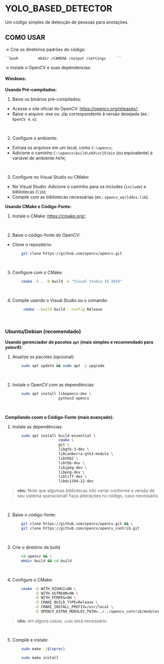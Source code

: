 # YOLO_BASED_DETECTOR

 Um código simples de detecção de pessoas para anotações.

## COMO USAR

-> Crie os diretórios padrões do código:

    ``bash         mkdir /CAMERA /output /settings     ``

-> Instale o OpenCV e suas depêndencias:

#### Windows:

**Usando Pré-compilados:**

1. Baixe os binários pré-compilados:

- Acesse o site oficial do OpenCV: https://opencv.org/releases/;
- Baixe o arquivo .exe ou .zip correspondente à versão desejada (ex.: `OpenCV 4.x`);

<br>

2. Configure o ambiente:

- Extraia os arquivos em um local, como `C:\opencv`;
- Adicione o caminho `C:\opencv\build\x64\vc15\bin` (ou equivalente) à variável de ambiente `PATH`;

<br>

3. Configure no Visual Studio ou CMake:

- No Visual Studio: Adicione o caminho para os includes (`include`) e bibliotecas (`lib`);
- Compile com as bibliotecas necessárias (ex.: `opencv_world4xx.lib`).

**Usando CMake e Código-Fonte:**

1. Instale o CMake: https://cmake.org/;
   
<br>

2. Baixe o código-fonte do OpenCV:

- Clone o repositório:
  ```bash
      git clone https://github.com/opencv/opencv.git
  ```

<br>

3. Configure com o CMake:

   ```bash
       cmake -S . -B build -G "Visual Studio 16 2019"
   ```

<br>

4. Compile usando o Visual Studio ou o comando:

   ```bash
        cmake --build build --config Release
   ```

<br>

### Ubuntu/Debian (recomendado)

**Usando gerenciador de pacotes `apt` (mais simples e recomendado para yolov4):**

1. Atualize os pacotes (opcional):

   ```bash
       sudo apt update && sudo apt -y upgrade
   ```

<br>

2. Instale o OpenCV com as dependências:

   ```bash
       sudo apt install libopencv-dev \
                        python3-opencv
   ```

<br>

**Compilando coom o Código-Fonte (mais avançado):**

1. Instale as dependências:

   ```bash
       sudo apt install build-essential \ 
                        cmake \
                        git \
                        libgtk-3-dev \
                        libcanberra-gtk3-module \
                        libtbb2 \
                        libtbb-dev \
                        libjpeg-dev \
                        libpng-dev \
                        libtiff-dev \
                        libdc1394-22-dev
   ```

> **obs:** Note que algumas bibliotecas irão variar conforme a versão de seu sistema operacional! Faça alterações no código, caso necessário.

<br>

2. Baixe o código-fonte:

   ```bash
       git clone https://github.com/opencv/opencv.git && \
       git clone https://github.com/opencv/opencv_contrib.git
   ```

<br>

3. Crie o diretório de build

    ```bash
        cd opencv && \
        mkdir build && cd build
    ```

<br>

4. Configure o CMake:

    ```bash
        cmake -D WITH_HIGHUI=ON \
              -D WITH_GSTREAM=ON \
              -D WITH_FFMPEG=ON \
              -D CMAKE_BUILD_TYPE=Release \
              -D CMAKE_INSTALL_PREFIX=/usr/local \
              -D OPENCV_EXTRA_MODULES_PATH=../../opencv_contrib/modules ..
    ```

> **obs:** em alguns casos, `sudo` será necessário.

<br>

5. Compile e instale:
    
    ```bash
        sudo make -j$(nproc)
    ```
    ```bash
        sudo make install
    ```
